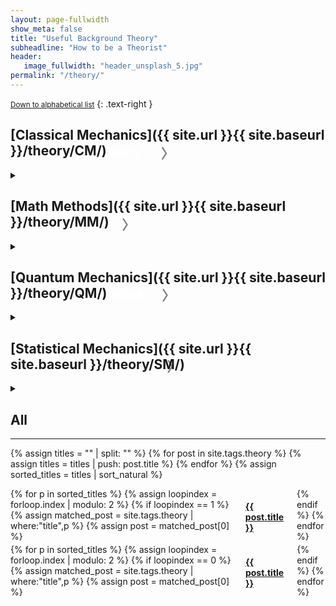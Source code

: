 ```yaml
---
layout: page-fullwidth
show_meta: false
title: "Useful Background Theory"
subheadline: "How to be a Theorist"
header:
   image_fullwidth: "header_unsplash_5.jpg"
permalink: "/theory/"
---
```


<small markdown="1">[Down to alphabetical list](#all)</small>
{: .text-right }

## [Classical Mechanics]({{ site.url }}{{ site.baseurl }}/theory/CM/)

<details>

<summary><h2 id="exHeader" style="float:left; color:white; margin: -40px 0px 0px 0px">Classical Mechanics<div id="dropdown-classmech" onClick="changeDropdown(this.id)" style="color:gray; float:right; margin: -2px 0px 0px 30px">〉</div></h2></summary>

{% assign cats = "" | split: "" %}

{% for category in site.categories %}

{% assign c = category[0] %}
{% assign subcategory = c | split: "_" %}

{% if subcategory[0] == "CM" and subcategory[1] %}
 {% assign cats = cats | push: c %}
{% endif %}
{% endfor %}


{% for c in cats %}
{% assign cat-name = c | split: "_" | slice: 1,20 | join: " " %}

<h4><a href="{{ site.url }}{{ site.baseurl }}/theory/CM/{{ c }}">{{ cat-name }}</a></h4>

{% assign titles = "" | split: "" %}
{% for post in site.categories[c] %}
    {% assign titles = titles | push: post.title %}
{% endfor %}
{% assign sorted_titles = titles | sort_natural %}

<div class="row t30">
<div class="small-6 columns">
    {% for p in sorted_titles %}
    {% assign loopindex = forloop.index | modulo: 2 %}
    {% if loopindex == 1 %}
    {% assign matched_post = site.categories[c] | where:"title",p %}
    {% assign post = matched_post[0] %}
    <a href="{{ site.url }}{{ site.baseurl }}{{ post.url }}">{{ post.title }}</a>
    {% endif %}
    {% endfor %}
    </div>
    <div class="small-6 columns">
    {% for p in sorted_titles %}
    {% assign loopindex = forloop.index | modulo: 2 %}
    {% if loopindex == 0 %}
    {% assign matched_post = site.categories[c] | where:"title",p %}
    {% assign post = matched_post[0] %}
    <a href="{{ site.url }}{{ site.baseurl }}{{ post.url }}">{{ post.title }}</a>
    {% endif %}
    {% endfor %}
    </div>
</div>
<hr>

{% endfor %}


</details>

## [Math Methods]({{ site.url }}{{ site.baseurl }}/theory/MM/)

<details>

<summary><h2 id="exHeader" style="float:left; color:white; margin: -40px 0px 0px 0px">Math Methods<div id="dropdown-mathmethods" onClick="changeDropdown(this.id)" style="color:gray; float:right; margin: -2px 0px 0px 30px">〉</div></h2></summary>

{% assign titles = "" | split: "" %}
{% for post in site.tags.MM %}
    {% assign titles = titles | push: post.title %}
{% endfor %}
{% assign sorted_titles = titles | sort_natural %}

<div>
<br>
    {% for p in sorted_titles %}
    {% assign matched_post = site.tags.MM | where:"title",p %}
    {% assign post = matched_post[0] %}
    <h4><a href="{{ site.url }}{{ site.baseurl }}{{ post.url }}">{{ post.title }}</a></h4>
    {% endfor %}
</div>
</details>

## [Quantum Mechanics]({{ site.url }}{{ site.baseurl }}/theory/QM/)

<details>

<summary><h2 id="exHeader" style="float:left; color:white; margin: -40px 0px 0px 0px">Quantum Mechanics<div id="dropdown-quantummech" onClick="changeDropdown(this.id)" style="color:gray; float:right; margin: -2px 0px 0px 30px">〉</div></h2></summary>

<div class="row">
<div class="small-6 columns">
<h3>Statics</h3>
    {% assign titles = "" | split: "" %}
{% for post in site.tags.static-QM %}
    {% assign titles = titles | push: post.title %}
{% endfor %}
{% assign sorted_titles = titles | sort_natural %}

<div>
<br>
    {% for p in sorted_titles %}
    {% assign matched_post = site.tags.static-QM | where:"title",p %}
    {% assign post = matched_post[0] %}
    <h4><a href="{{ site.url }}{{ site.baseurl }}{{ post.url }}">{{ post.title }}</a></h4>
    {% endfor %}
</div>
</div>
<div class="small-6 columns">
    <h3>Dynamics</h3>
     {% assign titles = "" | split: "" %}
    {% for post in site.tags.dynamic-QM %}
    {% assign titles = titles | push: post.title %}
    {% endfor %}
    {% assign sorted_titles = titles | sort_natural %}

<div>
<br>
    {% for p in sorted_titles %}
    {% assign matched_post = site.tags.dynamic-QM | where:"title",p %}
    {% assign post = matched_post[0] %}
    <h4><a href="{{ site.url }}{{ site.baseurl }}{{ post.url }}">{{ post.title }}</a></h4>
    {% endfor %}
</div>
</div>
</div>
</details>

## [Statistical Mechanics]({{ site.url }}{{ site.baseurl }}/theory/SM/)

<details>

<summary><h2 id="exHeader" style="float:left; color:white; margin: -40px 0px 0px 0px">Statistical Mechanics<div id="dropdown-statmech" onClick="changeDropdown(this.id)" style="color:gray; float:right; margin: -2px 0px 0px 30px">〉</div></h2></summary>

<div class="row">
<div class="small-6 columns">
<h3>Equilibrium</h3>
    {% assign titles = "" | split: "" %}
{% for post in site.tags.EQ-SM %}
    {% assign titles = titles | push: post.title %}
{% endfor %}
{% assign sorted_titles = titles | sort_natural %}

<div>
<br>
    {% for p in sorted_titles %}
    {% assign matched_post = site.tags.EQ-SM | where:"title",p %}
    {% assign post = matched_post[0] %}
    <h4><a href="{{ site.url }}{{ site.baseurl }}{{ post.url }}">{{ post.title }}</a></h4>
    {% endfor %}
</div>
</div>
    <div class="small-6 columns">
<h3>Non-Equilibrium</h3>
     {% assign titles = "" | split: "" %}
{% for post in site.tags.NEQ-SM %}
    {% assign titles = titles | push: post.title %}
{% endfor %}
{% assign sorted_titles = titles | sort_natural %}

<div>
<br>
    {% for p in sorted_titles %}
    {% assign matched_post = site.tags.NEQ-SM | where:"title",p %}
    {% assign post = matched_post[0] %}
    <h4><a href="{{ site.url }}{{ site.baseurl }}{{ post.url }}">{{ post.title }}</a></h4>
    {% endfor %}
</div>
</div>
</div>
</details>

## All

---

{% assign titles = "" | split: "" %}
{% for post in site.tags.theory %}
    {% assign titles = titles | push: post.title %}
{% endfor %}
{% assign sorted_titles = titles | sort_natural %}


<div class="row">
<div class="small-6 columns">
    {% for p in sorted_titles %}
    {% assign loopindex = forloop.index | modulo: 2 %}
    {% if loopindex == 1 %}
    {% assign matched_post = site.tags.theory | where:"title",p %}
    {% assign post = matched_post[0] %}
    <h4><a href="{{ site.url }}{{ site.baseurl }}{{ post.url }}">{{ post.title }}</a></h4>
    {% endif %}
    {% endfor %}
    </div>
    <div class="small-6 columns">
    {% for p in sorted_titles %}
    {% assign loopindex = forloop.index | modulo: 2 %}
    {% if loopindex == 0 %}
    {% assign matched_post = site.tags.theory | where:"title",p %}
    {% assign post = matched_post[0] %}
    <h4><a href="{{ site.url }}{{ site.baseurl }}{{ post.url }}">{{ post.title }}</a></h4>
    {% endif %}
    {% endfor %}
    </div>
</div>


<script>
function changeDropdown(id) {
  var x = document.getElementById(id);
  var el = document.getElementById('exHeader');
  var style = window.getComputedStyle(el, null).getPropertyValue('font-size');
  var fontSize = parseFloat(style); 
  if (x.innerText === "〉") {
    x.innerText = "﹀";
    x.style.fontSize = (fontSize+7)+'px';
    x.style.margin = "0px 0px 0px 30px";
  } else {
  	x.innerHTML = "〉";
    x.style.fontSize = style;
    x.style.margin = "-2px 0px 0px 30px";
  }
}
</script>